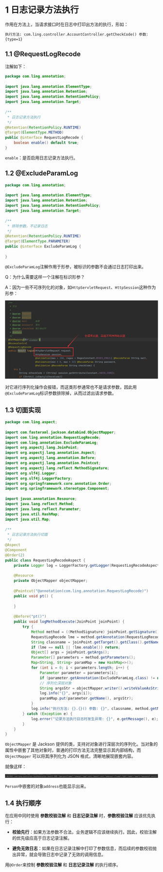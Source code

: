 # 1 日志记录方法执行

作用在方法上，当请求接口时在日志中打印出方法的执行，形如：

```
执行方法: com.ling.controller.AccountController.getCheckCode() 参数: {type=1}
```

## 1.1 @RequestLogRecode

注解如下：

```java
package com.ling.annotation;

import java.lang.annotation.ElementType;
import java.lang.annotation.Retention;
import java.lang.annotation.RetentionPolicy;
import java.lang.annotation.Target;

/**
 * 日志记录方法执行
 */
@Retention(RetentionPolicy.RUNTIME)
@Target(ElementType.METHOD)
public @interface RequestLogRecode {
    boolean enable() default true;
}
```

`enable`：是否启用日志记录方法执行。

## 1.2 @ExcludeParamLog

```java
package com.ling.annotation;

import java.lang.annotation.ElementType;
import java.lang.annotation.Retention;
import java.lang.annotation.RetentionPolicy;
import java.lang.annotation.Target;

/**
 * 排除参数，不记录日志
 */
@Retention(RetentionPolicy.RUNTIME)
@Target(ElementType.PARAMETER)
public @interface ExcludeParamLog {

}
```

`@ExcludeParamLog`注解作用于形参，被标识的参数不会通过日志打印出来。

Q：为什么需要这样一个注解在标识形参？

A：因为一些不可序列化的对象，如`HttpServletRequest`、`HttpSession`这种作为形参：

![image-20241218225010564](assets/image-20241218225010564.png)

对它进行序列化操作会报错，而这类形参通常也不是请求参数，因此用`@ExcludeParamLog`标识参数排除掉，从而过滤出请求参数。

## 1.3 切面实现

```java
package com.ling.aspect;

import com.fasterxml.jackson.databind.ObjectMapper;
import com.ling.annotation.RequestLogRecode;
import com.ling.annotation.ExcludeParamLog;
import org.aspectj.lang.JoinPoint;
import org.aspectj.lang.annotation.Aspect;
import org.aspectj.lang.annotation.Before;
import org.aspectj.lang.annotation.Pointcut;
import org.aspectj.lang.reflect.MethodSignature;
import org.slf4j.Logger;
import org.slf4j.LoggerFactory;
import org.springframework.core.annotation.Order;
import org.springframework.stereotype.Component;

import javax.annotation.Resource;
import java.lang.reflect.Method;
import java.lang.reflect.Parameter;
import java.util.HashMap;
import java.util.Map;

/**
 * 日志记录方法执行切面
 */
@Aspect
@Component
@Order(2)
public class RequestLogRecodeAspect {
    private Logger log = LoggerFactory.getLogger(RequestLogRecodeAspect.class);

    @Resource
    private ObjectMapper objectMapper;

    @Pointcut("@annotation(com.ling.annotation.RequestLogRecode)")
    public void pt() {

    }

    @Before("pt()")
    public void logMethodExecute(JoinPoint joinPoint) {
        try {
            Method method = ((MethodSignature) joinPoint.getSignature()).getMethod();
            RequestLogRecode lme = method.getAnnotation(RequestLogRecode.class);
            String classname = joinPoint.getTarget().getClass().getName();
            if (lme == null || !lme.enable()) return;
            Object[] args = joinPoint.getArgs();
            Parameter[] parameters = method.getParameters();
            Map<String, String> paramMap = new HashMap<>();
            for (int i = 0; i < parameters.length; i++) {
                Parameter parameter = parameters[i];
                if (parameter.getAnnotation(ExcludeParamLog.class) != null) continue;
                // 序列化深层对象
                String argsStr = objectMapper.writer().writeValueAsString(args[i]);
                log.info("{}", args[i]);
                paramMap.put(parameter.getName(), argsStr);
            }
            log.info("执行方法: {}.{}() 参数: {}", classname, method.getName(), paramMap);
        } catch (Exception e) {
            log.error("记录方法执行日志时发生异常: {}", e.getMessage(), e);
        }
    }
}
```

`ObjectMapper` 是 Jackson 提供的类，支持对对象进行深层次的序列化。当对象的属性中嵌套了其他对象时，普通的打印方法无法完整显示其内部结构，而 `ObjectMapper` 可以将其序列化为 JSON 格式，清晰地展现嵌套内容。

就像这样：

![image-20241218224742144](assets/image-20241218224742144.png)

`Person`中嵌套的对象`address`也能显示出来。

## 1.4 执行顺序

在应用中同时使用 **参数校验注解** 和 **日志记录注解** 时，**参数校验注解** 应该优先执行：

- **校验先行**：如果方法参数不合法，业务逻辑不应该继续执行。因此，校验注解的优先级应高于日志记录注解。

- **避免无效日志**：如果在日志记录注解中打印了参数信息，而后续的参数校验抛出异常，就会导致日志中记录了无效的调用信息。

用`@Order`来控制 **参数校验注解** 和 **日志记录注解** 的执行顺序。
